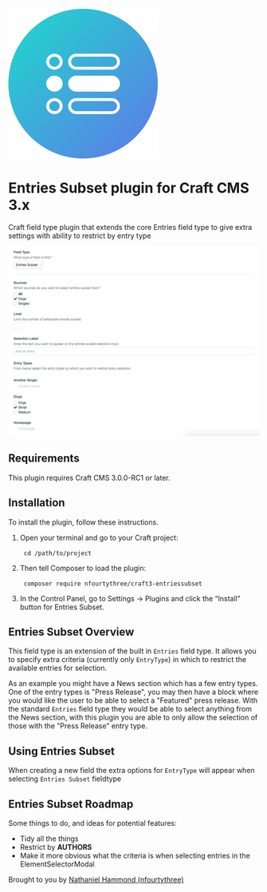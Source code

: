 ![Plugin Icon](resources/img/icon.png)

# Entries Subset plugin for Craft CMS 3.x

Craft field type plugin that extends the core Entries field type to give extra settings with ability to restrict by entry type

![Settings Screenshot](resources/img/settings.png)

## Requirements

This plugin requires Craft CMS 3.0.0-RC1 or later.

## Installation

To install the plugin, follow these instructions.

1. Open your terminal and go to your Craft project:

        cd /path/to/project

2. Then tell Composer to load the plugin:

        composer require nfourtythree/craft3-entriessubset

3. In the Control Panel, go to Settings → Plugins and click the “Install” button for Entries Subset.

## Entries Subset Overview

This field type is an extension of the built in `Entries` field type. It allows you to specify extra criteria (currently only `EntryType`) in which to restrict the available entries for selection.

As an example you might have a News section which has a few entry types. One of the entry types is "Press Release", you may then have a block where you would like the user to be able to select a "Featured" press release. With the standard `Entries` field type they would be able to select anything from the News section, with this plugin you are able to only allow the selection of those with the "Press Release" entry type.

## Using Entries Subset

When creating a new field the extra options for `EntryType` will appear when selecting `Entries Subset` fieldtype

## Entries Subset Roadmap

Some things to do, and ideas for potential features:

* Tidy all the things
* Restrict by **AUTHORS**
* Make it more obvious what the criteria is when selecting entries in the ElementSelectorModal

Brought to you by [Nathaniel Hammond (nfourtythree)](http://n43.me)

